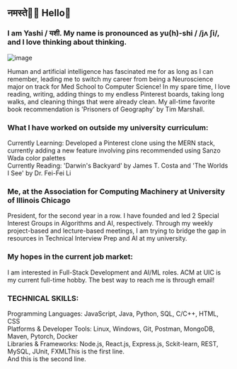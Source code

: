 ## नमस्ते🙏🏼 Hello👋 

<!--
**yashishandilya/yashishandilya** is a ✨ _special_ ✨ repository because its `README.md` (this file) appears on your GitHub profile.

Here are some ideas to get you started:

- 🔭 I’m currently working on ...
- 🌱 I’m currently learning ...
- 👯 I’m looking to collaborate on ...
- 🤔 I’m looking for help with ...
- 💬 Ask me about ...
- 📫 How to reach me: ...
- 😄 Pronouns: ...
- ⚡ Fun fact: ...
-->

### I am Yashi / यशी. My name is pronounced as yu(h)-shi / /jʌ ʃi/, and I love thinking about thinking. 
![image](https://github.com/user-attachments/assets/d13d972f-cb4b-4571-9fcb-6b2a7868c437)

Human and artificial intelligence has fascinated me for as long as I can remember, leading me to switch my career from being a Neuroscience major on track for Med School to Computer Science! In my spare time, I love reading, writing, adding things to my endless Pinterest boards, taking long walks, and cleaning things that were already clean. My all-time favorite book recommendation is 'Prisoners of Geography' by Tim Marshall. 

### What I have worked on outside my university curriculum:
<p>Currently Learning: Developed a Pinterest clone using the MERN stack, currently adding a new feature involving pins recommended using Sanzo Wada color palettes<br>
Currently Reading: 'Darwin's Backyard' by James T. Costa and 'The Worlds I See' by Dr. Fei-Fei Li</p>

### Me, at the Association for Computing Machinery at University of Illinois Chicago
President, for the second year in a row. I have founded and led 2 Special Interest Groups in Algorithms and AI, respectively. Through my weekly project-based and lecture-based meetings, I am trying to bridge the gap in resources in Technical Interview Prep and AI at my university.

### My hopes in the current job market:
I am interested in Full-Stack Development and AI/ML roles. ACM at UIC is my current full-time hobby. The best way to reach me is through email!

### TECHNICAL SKILLS:
<p>Programming Languages: JavaScript, Java, Python, SQL, C/C++, HTML, CSS<br>
Platforms & Developer Tools: Linux, Windows, Git, Postman, MongoDB, Maven, Pytorch, Docker<br>
Libraries & Frameworks: Node.js, React.js, Express.js, Sckit-learn, REST, MySQL, JUnit, FXMLThis is the first line.<br>
And this is the second line.</p>
